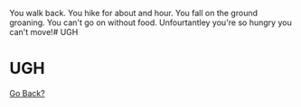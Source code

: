 You walk back. You hike for about and hour. You fall on the ground groaning. You
can't go on without food. Unfourtantley you're so hungry you can't move!# UGH


# UGH
[Go Back?](./threaten.md)
